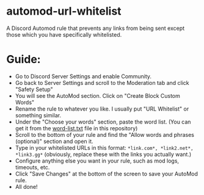 # automod-url-whitelist
A Discord Automod rule that prevents any links from being sent except those which you have specifically whitelisted.

# Guide:

- Go to Discord Server Settings and enable Community.
- Go back to Server Settings and scroll to the Moderation tab and click "Safety Setup"
- You will see the AutoMod section. Click on "Create Block Custom Words"
- Rename the rule to whatever you like. I usually put "URL Whitelist" or something similar.
- Under the "Choose your words" section, paste the word list. (You can get it from the <a href="./word-list.txt">word-list.txt</a> file in this repository)
- Scroll to the bottom of your rule and find the "Allow words and phrases (optional)" section and open it.
- Type in your whitelisted URLs in this format: ```*link.com*, *link2.net*, *link3.gg*``` (obviously, replace these with the links you actually want.)
- Configure anything else you want in your rule, such as mod logs, timeouts, etc.
- Click "Save Changes" at the bottom of the screen to save your AutoMod rule.
- All done!

